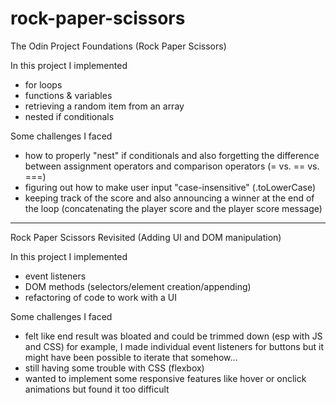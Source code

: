 # rock-paper-scissors

The Odin Project Foundations (Rock Paper Scissors)

In this project I implemented

- for loops
- functions & variables
- retrieving a random item from an array
- nested if conditionals

Some challenges I faced

- how to properly "nest" if conditionals and also forgetting the difference between assignment operators and comparison operators (= vs. == vs. ===)
- figuring out how to make user input "case-insensitive" (.toLowerCase)
- keeping track of the score and also announcing a winner at the end of the loop (concatenating the player score and the player score message)

---

Rock Paper Scissors Revisited (Adding UI and DOM manipulation)

In this project I implemented

- event listeners
- DOM methods (selectors/element creation/appending)
- refactoring of code to work with a UI

Some challenges I faced

- felt like end result was bloated and could be trimmed down (esp with JS and CSS)
  for example, I made individual event listeners for buttons but it might have been possible to iterate that somehow...
- still having some trouble with CSS (flexbox)
- wanted to implement some responsive features like hover or onclick animations but found it too difficult
